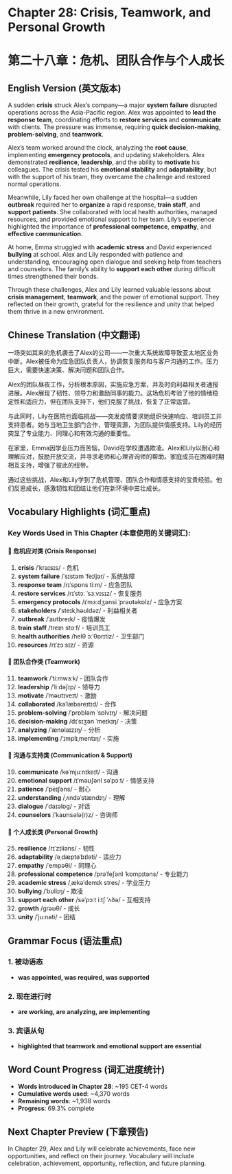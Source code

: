 # Chapter 28: Crisis, Teamwork, and Personal Growth
# 第二十八章：危机、团队合作与个人成长

## English Version (英文版本)

A sudden **crisis** struck Alex’s company—a major **system failure** disrupted operations across the Asia-Pacific region. Alex was appointed to **lead the response team**, coordinating efforts to **restore services** and **communicate** with clients. The pressure was immense, requiring **quick decision-making**, **problem-solving**, and **teamwork**.

Alex’s team worked around the clock, analyzing the **root cause**, implementing **emergency protocols**, and updating stakeholders. Alex demonstrated **resilience**, **leadership**, and the ability to **motivate** his colleagues. The crisis tested his **emotional stability** and **adaptability**, but with the support of his team, they overcame the challenge and restored normal operations.

Meanwhile, Lily faced her own challenge at the hospital—a sudden **outbreak** required her to **organize** a rapid response, **train staff**, and **support patients**. She collaborated with local health authorities, managed resources, and provided emotional support to her team. Lily’s experience highlighted the importance of **professional competence**, **empathy**, and **effective communication**.

At home, Emma struggled with **academic stress** and David experienced **bullying** at school. Alex and Lily responded with patience and understanding, encouraging open dialogue and seeking help from teachers and counselors. The family’s ability to **support each other** during difficult times strengthened their bonds.

Through these challenges, Alex and Lily learned valuable lessons about **crisis management**, **teamwork**, and the power of emotional support. They reflected on their growth, grateful for the resilience and unity that helped them thrive in a new environment.

## Chinese Translation (中文翻译)

一场突如其来的危机袭击了Alex的公司——一次重大系统故障导致亚太地区业务中断。Alex被任命为应急团队负责人，协调恢复服务和与客户沟通的工作。压力巨大，需要快速决策、解决问题和团队合作。

Alex的团队昼夜工作，分析根本原因，实施应急方案，并及时向利益相关者通报进展。Alex展现了韧性、领导力和激励同事的能力。这场危机考验了他的情绪稳定性和适应力，但在团队支持下，他们克服了挑战，恢复了正常运营。

与此同时，Lily在医院也面临挑战——突发疫情要求她组织快速响应、培训员工并支持患者。她与当地卫生部门合作，管理资源，为团队提供情感支持。Lily的经历突显了专业能力、同理心和有效沟通的重要性。

在家里，Emma因学业压力而苦恼，David在学校遭遇欺凌。Alex和Lily以耐心和理解应对，鼓励开放交流，并寻求老师和心理咨询师的帮助。家庭成员在困难时期相互支持，增强了彼此的纽带。

通过这些挑战，Alex和Lily学到了危机管理、团队合作和情感支持的宝贵经验。他们反思成长，感激韧性和团结让他们在新环境中茁壮成长。

## Vocabulary Highlights (词汇重点)

### Key Words Used in This Chapter (本章使用的关键词汇):

#### 🚨 危机应对类 (Crisis Response)
1. **crisis** /ˈkraɪsɪs/ - 危机
2. **system failure** /ˈsɪstəm ˈfeɪljər/ - 系统故障
3. **response team** /rɪˈspɒns tiːm/ - 应急团队
4. **restore services** /rɪˈstɔː ˈsɜːvɪsɪz/ - 恢复服务
5. **emergency protocols** /ɪˈmɜːdʒənsi ˈprəʊtəkɒlz/ - 应急方案
6. **stakeholders** /ˈsteɪkˌhəʊldəz/ - 利益相关者
7. **outbreak** /ˈaʊtbreɪk/ - 疫情爆发
8. **train staff** /treɪn stɑːf/ - 培训员工
9. **health authorities** /helθ ɔːˈθɒrɪtiz/ - 卫生部门
10. **resources** /rɪˈzɔːsɪz/ - 资源

#### 🤝 团队合作类 (Teamwork)
11. **teamwork** /ˈtiːmwɜːk/ - 团队合作
12. **leadership** /ˈliːdəʃɪp/ - 领导力
13. **motivate** /ˈməʊtɪveɪt/ - 激励
14. **collaborated** /kəˈlæbəreɪtɪd/ - 合作
15. **problem-solving** /ˈprɒbləm ˈsɒlvɪŋ/ - 解决问题
16. **decision-making** /dɪˈsɪʒən ˈmeɪkɪŋ/ - 决策
17. **analyzing** /ˈænəlaɪzɪŋ/ - 分析
18. **implementing** /ˈɪmplɪˌmentɪŋ/ - 实施

#### 💬 沟通与支持类 (Communication & Support)
19. **communicate** /kəˈmjuːnɪkeɪt/ - 沟通
20. **emotional support** /ɪˈməʊʃənl səˈpɔːt/ - 情感支持
21. **patience** /ˈpeɪʃəns/ - 耐心
22. **understanding** /ˌʌndəˈstændɪŋ/ - 理解
23. **dialogue** /ˈdaɪəlɒɡ/ - 对话
24. **counselors** /ˈkaʊnsələ(r)z/ - 咨询师

#### 🧠 个人成长类 (Personal Growth)
25. **resilience** /rɪˈzɪliəns/ - 韧性
26. **adaptability** /əˌdæptəˈbɪləti/ - 适应力
27. **empathy** /ˈempəθi/ - 同理心
28. **professional competence** /prəˈfeʃənl ˈkɒmpɪtəns/ - 专业能力
29. **academic stress** /ˌækəˈdemɪk stres/ - 学业压力
30. **bullying** /ˈbʊliɪŋ/ - 欺凌
31. **support each other** /səˈpɔːt iːtʃ ˈʌðə/ - 互相支持
32. **growth** /ɡrəʊθ/ - 成长
33. **unity** /ˈjuːnəti/ - 团结

## Grammar Focus (语法重点)

### 1. 被动语态
- **was appointed, was required, was supported**

### 2. 现在进行时
- **are working, are analyzing, are implementing**

### 3. 宾语从句
- **highlighted that teamwork and emotional support are essential**

## Word Count Progress (词汇进度统计)
- **Words introduced in Chapter 28**: ~195 CET-4 words
- **Cumulative words used**: ~4,370 words
- **Remaining words**: ~1,938 words
- **Progress**: 69.3% complete

## Next Chapter Preview (下章预告)
In Chapter 29, Alex and Lily will celebrate achievements, face new opportunities, and reflect on their journey. Vocabulary will include celebration, achievement, opportunity, reflection, and future planning.